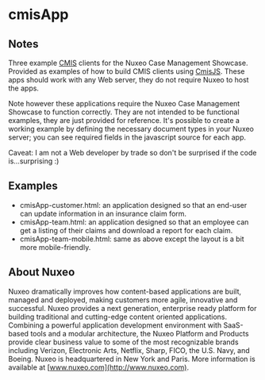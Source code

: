 # cmisApp

## Notes

Three example [CMIS](http://en.wikipedia.org/wiki/Content_Management_Interoperability_Services) clients for the Nuxeo Case Management Showcase.  Provided as examples of how to build CMIS clients using [CmisJS](https://github.com/agea/CmisJS). These apps should work with any Web server, they do not require Nuxeo to host the apps.

Note however these applications require the Nuxeo Case Management Showcase to function correctly. They are not intended to be functional examples, they are just provided for reference. It's possible to create a working example by defining the necessary document types in your Nuxeo server; you can see required fields in the javascript source for each app.

Caveat: I am not a Web developer by trade so don't be surprised if the code is...surprising :)

## Examples

* cmisApp-customer.html: an application designed so that an end-user can update information in an insurance claim form.
* cmisApp-team.html: an application designed so that an employee can get a listing of their claims and download a report for each claim.
* cmisApp-team-mobile.html: same as above except the layout is a bit more mobile-friendly.

## About Nuxeo

Nuxeo dramatically improves how content-based applications are built, managed and deployed, making customers more agile, innovative and successful. Nuxeo provides a next generation, enterprise ready platform for building traditional and cutting-edge content oriented applications. Combining a powerful application development environment with SaaS-based tools and a modular architecture, the Nuxeo Platform and Products provide clear business value to some of the most recognizable brands including Verizon, Electronic Arts, Netflix, Sharp, FICO, the U.S. Navy, and Boeing. Nuxeo is headquartered in New York and Paris. More information is available at [www.nuxeo.com](http://www.nuxeo.com).
